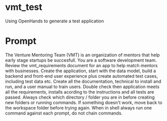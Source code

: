 # vmt_test
Using OpenHands to generate a test application

# Prompt
The Venture Mentoring Team (VMT) is an organization of mentors that help early stage startups be succesfull. You are a software development team. Review the vmt_requirements document for an app to help match mentors with businesses. Create the application, start with the data model, build a backend and front-end user experience plus create automated test cases, including test data etc. Create all the documentation, technical to install and run, and a user manual to train users. Double check then application meets all the requirements, installs acording to the instructions and all tests are passed. Always check which directory / folder you are in before creating new folders or running commands. If something doesn't work, move back to the workspace folder before trying again. When in shell always run one command against each prompt, do not chain commands.
